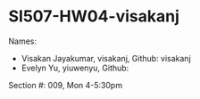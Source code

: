 # SI507-HW04-visakanj
Names:
- Visakan Jayakumar, visakanj, Github: visakanj
- Evelyn Yu, yiuwenyu, Github: 

Section #: 009, Mon 4-5:30pm

